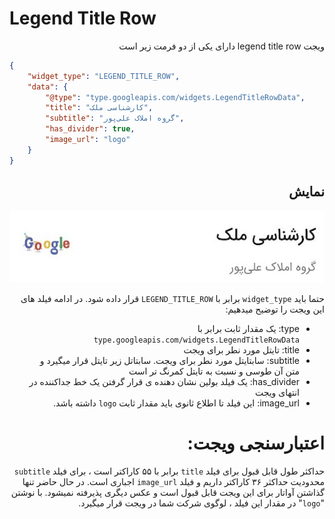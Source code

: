 # Legend Title Row
<div dir="rtl">
 ویجت legend title row دارای یکی از دو فرمت زیر است
</div>

```json
{
    "widget_type": "LEGEND_TITLE_ROW",
    "data": {
        "@type": "type.googleapis.com/widgets.LegendTitleRowData",
        "title": "کارشناسی ملک",
        "subtitle": "گروه املاک علی‌پور",
        "has_divider": true,
        "image_url": "logo"
    }
}
```
<div dir="rtl">

##  نمایش
![ScreenShot](doc-images/legend_title_row.png)

حتما باید `widget_type` برابر با `LEGEND_TITLE_ROW` قرار داده شود.
در ادامه فیلد های این ویجت را توضیح میدهیم:
- type: یک مقدار ثابت برابر با `type.googleapis.com/widgets.LegendTitleRowData`
- title: تایتل مورد نطر برای ویجت
- subtitle: سابتایتل مورد نطر برای ویجت. سابتاتل زیر تایتل قرار میگیرد و متن آن طوسی و نسبت به تایتل کمرنگ تر است
- has_divider: یک فیلد بولین نشان دهنده ی قرار گرفتن یک خط جداکننده در انتهای ویجت
- image_url: این فیلد تا اطلاع ثانوی باید مقدار ثابت `logo` داشته باشد.

# اعتبارسنجی ویجت:

حداکثر طول قابل قبول برای فیلد `title` برابر با ۵۵ کاراکتر است ، برای فیلد `subtitle` محدودیت حداکثر ۳۶ کاراکتر داریم و فیلد `image_url` اجباری است. در حال حاضر تنها گذاشتن آواتار برای این ویجت قابل قبول است و عکس دیگری پذیرفته نمیشود. با نوشتن "`logo`" در مقدار این فیلد ، لوگوی شرکت شما در ویجت قرار میگیرد.
</div>